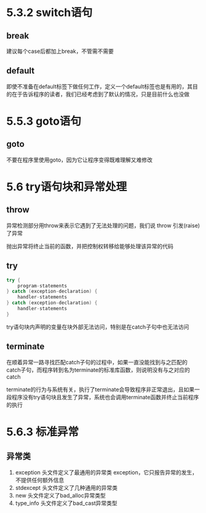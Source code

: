 # 5.3.2 switch语句

## break

建议每个case后都加上break，不管需不需要

## default

即使不准备在default标签下做任何工作，定义一个default标签也是有用的，其目的在于告诉程序的读者，我们已经考虑到了默认的情况，只是目前什么也没做

# 5.5.3 goto语句

## goto

不要在程序里使用goto，因为它让程序变得既难理解又难修改

# 5.6 try语句块和异常处理

## throw

异常检测部分用throw来表示它遇到了无法处理的问题，我们说 throw 引发(raise) 了异常

抛出异常将终止当前的函数，并把控制权转移给能够处理该异常的代码

## try

```cpp
try {
	program-statements
} catch (exception-declaration) {
	handler-statements
} catch (exception-declaration) {
	handler-statements
}
```

try语句块内声明的变量在块外部无法访问，特别是在catch子句中也无法访问

## terminate

在顺着异常一路寻找匹配catch子句的过程中，如果一直没能找到与之匹配的catch子句，而程序转到名为terminate的标准库函数，则说明没有与之对应的catch

terminate的行为与系统有关，执行了terminate会导致程序非正常退出，且如果一段程序没有try语句块且发生了异常，系统也会调用terminate函数并终止当前程序的执行

# 5.6.3 标准异常

## 异常类

1. exception 头文件定义了最通用的异常类 exception，它只报告异常的发生，不提供任何额外信息
2. stdexcept 头文件定义了几种通用的异常类
3. new 头文件定义了bad_alloc异常类型
4. type_info 头文件定义了bad_cast异常类型

